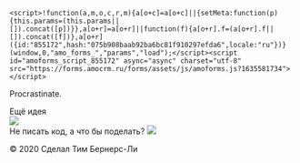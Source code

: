 <html lang="ru">
<head>
  <meta charset="UTF-8">
  <meta name="viewport" content="width=device-width, initial-scale=1.0">
  <meta http-equiv="X-UA-Compatible" content="ie=edge">
  <title>Procrastinate.</title>
  <link rel="stylesheet" href="style.css">
  <link rel="icon" type="image" href="https://code.s3.yandex.net/web-code/js-favicon.ico">
</head>
<body>
  
    <script>!function(a,m,o,c,r,m){a[o+c]=a[o+c]||{setMeta:function(p){this.params=(this.params||[]).concat([p])}},a[o+r]=a[o+r]||function(f){a[o+r].f=(a[o+r].f||[]).concat([f])},a[o+r]({id:"855172",hash:"075b908baab92ba6bc81f910297efda6",locale:"ru"})}(window,0,"amo_forms_","params","load");</script><script id="amoforms_script_855172" async="async" charset="utf-8" src="https://forms.amocrm.ru/forms/assets/js/amoforms.js?1635581734"></script>


 <div class="header">
    <p class="logo">Procrastinate.</p>
    <div class="button">Ещё идея</div>
  </div>

  <img class="image" src="https://code.s3.yandex.net/web-code/procrastinate/9.png">

  <div class="advice">
    <span>Не писать код, а</span>
    <span class="phrase">что бы поделать?</span>
    <img class="cursor" src="https://code.s3.yandex.net/web-code/cursor.gif">
  </div>

  <p class="footer">© 2020 Сделал Тим Бернерс-Ли</p>

  <script src="script.js"></script>

  <script>!function(a,m,o,c,r,m){a[o+c]=a[o+c]||{setMeta:function(p){this.params=(this.params||[]).concat([p])}},a[o+r]=a[o+r]||function(f){a[o+r].f=(a[o+r].f||[]).concat([f])},a[o+r]({id:"855175",hash:"503b53751ca7d7addf6a30bf8097c8da",locale:"ru"})}(window,0,"amo_forms_","params","load");</script><script id="amoforms_script_855175" async="async" charset="utf-8" src="https://forms.amocrm.ru/forms/assets/js/amoforms.js?1635581752"></script>


<script>(function(a,m,o,c,r,m){a[m]={id:"88003",hash:"1048f2a0cf242a5cc6c3a78fd9eb1fa8543bafb808c767de200873919121a0d8",locale:"ru",inline:false,setMeta:function(p){this.params=(this.params||[]).concat([p])}};a[o]=a[o]||function(){(a[o].q=a[o].q||[]).push(arguments)};var d=a.document,s=d.createElement('script');s.async=true;s.id=m+'_script';s.src='https://gso.amocrm.ru/js/button.js?1637243104';d.head&&d.head.appendChild(s)}(window,0,'amoSocialButton',0,0,'amo_social_button'));</script>

</body>
</html>




